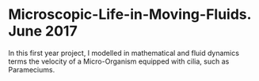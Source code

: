 # Microscopic-Life-in-Moving-Fluids. June 2017
In this first year project, I modelled in mathematical and fluid dynamics terms the velocity of a Micro-Organism equipped with cilia, such as Parameciums.
